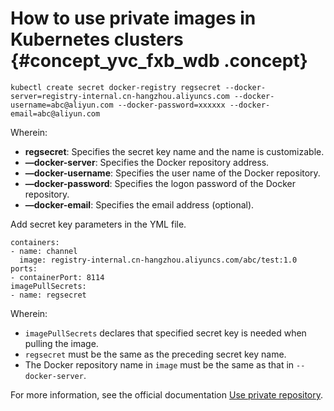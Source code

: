 # How to use private images in Kubernetes clusters {#concept_yvc_fxb_wdb .concept}

```
kubectl create secret docker-registry regsecret --docker-server=registry-internal.cn-hangzhou.aliyuncs.com --docker-username=abc@aliyun.com --docker-password=xxxxxx --docker-email=abc@aliyun.com
```

Wherein:

-   **regsecret**: Specifies the secret key name and the name is customizable.
-   **—docker-server**: Specifies the Docker repository address.
-   **—docker-username**: Specifies the user name of the Docker repository.
-   **—docker-password**: Specifies the logon password of the Docker repository.
-   **—docker-email**: Specifies the email address \(optional\).

Add secret key parameters in the YML file.

```
containers:
- name: channel
  image: registry-internal.cn-hangzhou.aliyuncs.com/abc/test:1.0
ports:
- containerPort: 8114
imagePullSecrets:
- name: regsecret
```

Wherein:

-   `imagePullSecrets` declares that specified secret key is needed when pulling the image.
-   `regsecret` must be the same as the preceding secret key name.
-   The Docker repository name in `image` must be the same as that in `--docker-server`.

For more information, see the official documentation [Use private repository](https://kubernetes.io/docs/concepts/containers/images/#using-a-private-registry).

